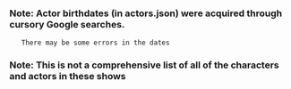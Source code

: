 ### Note: Actor birthdates (in actors.json) were acquired through cursory Google searches.
       There may be some errors in the dates 

### Note: This is not a comprehensive list of all of the characters and actors in these shows
       